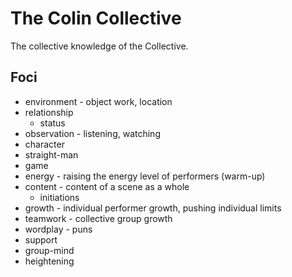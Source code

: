 # The Colin Collective

The collective knowledge of the Collective.

## Foci

* environment - object work, location
* relationship
  * status
* observation - listening, watching
* character
* straight-man
* game
* energy - raising the energy level of performers (warm-up)
* content - content of a scene as a whole
  * initiations
* growth - individual performer growth, pushing individual limits
* teamwork - collective group growth
* wordplay - puns
* support
* group-mind
* heightening
